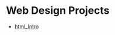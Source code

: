 # Web Design Projects

<ul>
    <li><a href="html_intro/index.html" target="_Blank">html_Intro</a></li>
</ul>